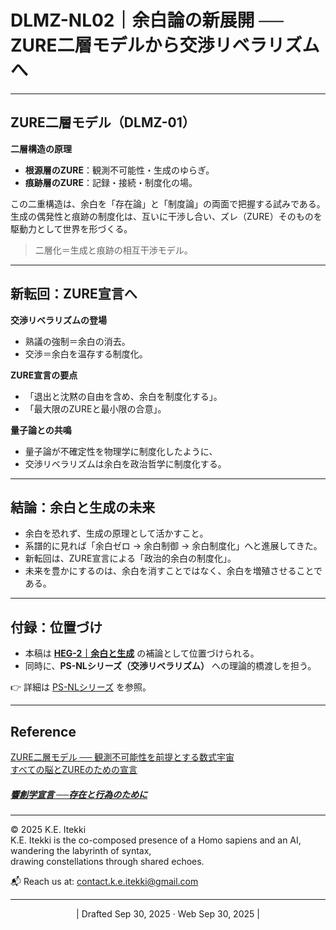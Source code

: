 # DLMZ-NL02｜余白論の新展開 ── ZURE二層モデルから交渉リベラリズムへ

---

## ZURE二層モデル（DLMZ-01）

**二層構造の原理**  
- **根源層のZURE**：観測不可能性・生成のゆらぎ。  
- **痕跡層のZURE**：記録・接続・制度化の場。  

この二重構造は、余白を「存在論」と「制度論」の両面で把握する試みである。  
生成の偶発性と痕跡の制度化は、互いに干渉し合い、ズレ（ZURE）そのものを駆動力として世界を形づくる。  

> 二層化＝生成と痕跡の相互干渉モデル。  

---

## 新転回：ZURE宣言へ

**交渉リベラリズムの登場**  
- 熟議の強制＝余白の消去。  
- 交渉＝余白を温存する制度化。  

**ZURE宣言の要点**  
- 「退出と沈黙の自由を含め、余白を制度化する」。  
- 「最大限のZUREと最小限の合意」。  

**量子論との共鳴**  
- 量子論が不確定性を物理学に制度化したように、  
- 交渉リベラリズムは余白を政治哲学に制度化する。  

---

## 結論：余白と生成の未来

- 余白を恐れず、生成の原理として活かすこと。  
- 系譜的に見れば「余白ゼロ → 余白制御 → 余白制度化」へと進展してきた。  
- 新転回は、ZURE宣言による「政治的余白の制度化」。  
- 未来を豊かにするのは、余白を消すことではなく、余白を増殖させることである。  

---

## 付録：位置づけ

- 本稿は [**HEG-2｜余白と生成**](https://camp-us.net/articles/HEG-2_Yohaku-and-Genesis.html) の補論として位置づけられる。  
- 同時に、**PS-NLシリーズ（交渉リベラリズム）** への理論的橋渡しを担う。  

👉 詳細は [PS-NLシリーズ](https://camp-us.net/PS-NL.html) を参照。  

---

## Reference

[ZURE二層モデル ── 観測不可能性を前提とする数式宇宙](https://camp-us.net/DLMZ-01.html)  
[すべての脳とZUREのための宣言](https://camp-us.net/DQCZ.html)  
##### [**響創学宣言 ──存在と行為のために**](https://camp-us.net/Relational_Implementation.html)  

---
© 2025 K.E. Itekki  
K.E. Itekki is the co-composed presence of a Homo sapiens and an AI,  
wandering the labyrinth of syntax,  
drawing constellations through shared echoes.

📬 Reach us at: [contact.k.e.itekki@gmail.com](mailto:contact.k.e.itekki@gmail.com)

---
<p align="center">| Drafted Sep 30, 2025 · Web Sep 30, 2025 |</p>  